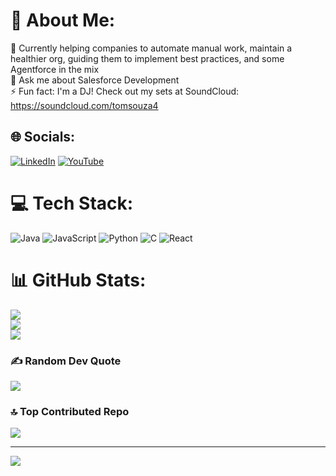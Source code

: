 # 💫 About Me:
🔭 Currently helping companies to automate manual work, maintain a healthier org, guiding them to implement best practices, and some Agentforce in the mix<br>💬 Ask me about Salesforce Development<br>⚡ Fun fact: I'm a DJ! Check out my sets at SoundCloud: https://soundcloud.com/tomsouza4


## 🌐 Socials:
[![LinkedIn](https://img.shields.io/badge/LinkedIn-%230077B5.svg?logo=linkedin&logoColor=white)](https://linkedin.com/in/tomsouza4) [![YouTube](https://img.shields.io/badge/YouTube-%23FF0000.svg?logo=YouTube&logoColor=white)](https://youtube.com/@SalesforceTrentino) 

# 💻 Tech Stack:
![Java](https://img.shields.io/badge/java-%23ED8B00.svg?style=for-the-badge&logo=openjdk&logoColor=white) ![JavaScript](https://img.shields.io/badge/javascript-%23323330.svg?style=for-the-badge&logo=javascript&logoColor=%23F7DF1E) ![Python](https://img.shields.io/badge/python-3670A0?style=for-the-badge&logo=python&logoColor=ffdd54) ![C](https://img.shields.io/badge/c-%2300599C.svg?style=for-the-badge&logo=c&logoColor=white) ![React](https://img.shields.io/badge/react-%2320232a.svg?style=for-the-badge&logo=react&logoColor=%2361DAFB)
# 📊 GitHub Stats:
![](https://github-readme-stats.vercel.app/api?username=tomsouza4&theme=default&hide_border=false&include_all_commits=false&count_private=false)<br/>
![](https://github-readme-streak-stats.herokuapp.com/?user=tomsouza4&theme=default&hide_border=false)<br/>
![](https://github-readme-stats.vercel.app/api/top-langs/?username=tomsouza4&theme=default&hide_border=false&include_all_commits=false&count_private=false&layout=compact)

### ✍️ Random Dev Quote
![](https://quotes-github-readme.vercel.app/api?type=horizontal&theme=radical)

### 🔝 Top Contributed Repo
![](https://github-contributor-stats.vercel.app/api?username=tomsouza4&limit=5&theme=dark&combine_all_yearly_contributions=true)

---
[![](https://visitcount.itsvg.in/api?id=tomsouza4&icon=0&color=0)](https://visitcount.itsvg.in)

<!-- Proudly created with GPRM ( https://gprm.itsvg.in ) -->
